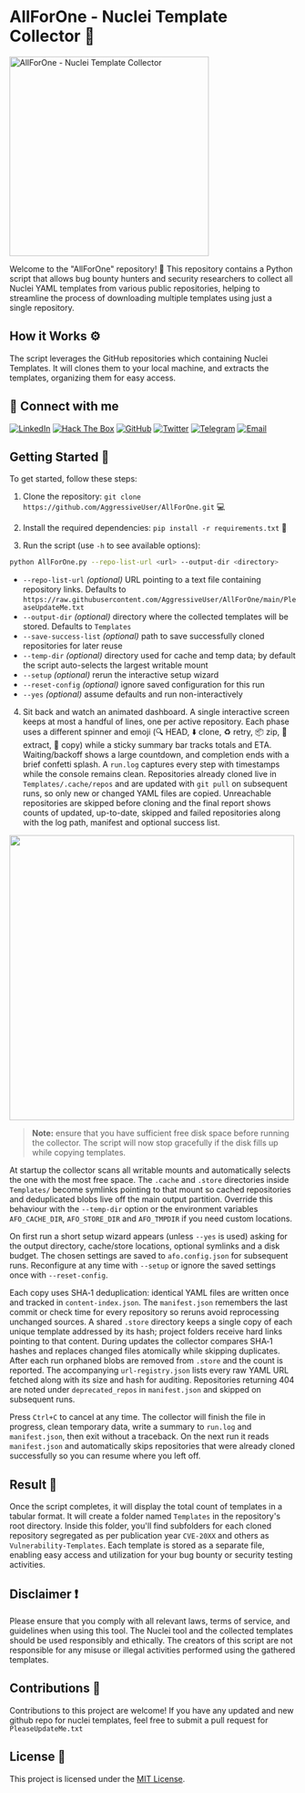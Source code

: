 # AllForOne - Nuclei Template Collector 👤
<img width=350px src="https://i.ibb.co/SKGmMyM/WEEEK-1.png" alt="AllForOne - Nuclei Template Collector">

Welcome to the "AllForOne" repository! :rocket: This repository contains a Python script that allows bug bounty hunters and security researchers to collect all Nuclei YAML templates from various public repositories, helping to streamline the process of downloading multiple templates using just a single repository.

## How it Works :gear:

The script leverages the GitHub repositories which containing Nuclei Templates. It will clones them to your local machine, and extracts the templates, organizing them for easy access.

## 👋 Connect with me

[![LinkedIn](https://img.shields.io/badge/-LinkedIn-blue?style=flat-square&logo=Linkedin&logoColor=white&link=https://www.linkedin.com/in/AggressiveUser/)](https://www.linkedin.com/in/AggressiveUser/) [![Hack The Box](https://img.shields.io/badge/-Hack%20The%20Box-green?style=flat-square&logo=hack-the-box&logoColor=white&link=https://app.hackthebox.com/profile/17569)](https://app.hackthebox.com/profile/17569) [![GitHub](https://img.shields.io/badge/-GitHub-black?style=flat-square&logo=github&link=https://github.com/AggressiveUser)](https://github.com/AggressiveUser) [![Twitter](https://img.shields.io/badge/-Twitter-blue?style=flat-square&logo=twitter&logoColor=white&link=https://twitter.com/AggressiveUserX)](https://twitter.com/AggressiveUserX) [![Telegram](https://img.shields.io/badge/-Telegram-blue?style=flat-square&logo=telegram&logoColor=white&link=https://t.me/AggressiveUser)](https://t.me/AggressiveUser) [![Email](https://img.shields.io/badge/-Email-red?style=flat-square&logo=Microsoft&logoColor=white&link=mailto:AggressiveUser@OutLook.com)](mailto:AggressiveUser@OutLook.com)

## Getting Started :rocket:

To get started, follow these steps:

1.  Clone the repository:
```git clone https://github.com/AggressiveUser/AllForOne.git```  :computer:

2.  Install the required dependencies:
```pip install -r requirements.txt```  :key:

3.  Run the script (use `-h` to see available options):

```bash
python AllForOne.py --repo-list-url <url> --output-dir <directory>
```

   - `--repo-list-url` *(optional)* URL pointing to a text file containing
    repository links. Defaults to
    `https://raw.githubusercontent.com/AggressiveUser/AllForOne/main/PleaseUpdateMe.txt`
   - `--output-dir` *(optional)* directory where the collected templates will be
     stored. Defaults to `Templates`
   - `--save-success-list` *(optional)* path to save successfully cloned
    repositories for later reuse
   - `--temp-dir` *(optional)* directory used for cache and temp data; by default
    the script auto-selects the largest writable mount
   - `--setup` *(optional)* rerun the interactive setup wizard
   - `--reset-config` *(optional)* ignore saved configuration for this run
   - `--yes` *(optional)* assume defaults and run non-interactively

4.  Sit back and watch an animated dashboard. A single interactive screen keeps
    at most a handful of lines, one per active repository. Each phase uses a
    different spinner and emoji (🔍 HEAD, ⬇️ clone, ♻️ retry, 📦 zip, 📂 extract,
    📄 copy) while a sticky summary bar tracks totals and ETA. Waiting/backoff
    shows a large countdown, and completion ends with a brief confetti splash.
    A `run.log` captures every step with timestamps while the console remains
    clean. Repositories already cloned live in `Templates/.cache/repos` and are
    updated with `git pull` on subsequent runs, so only new or changed YAML
    files are copied. Unreachable repositories are skipped before cloning and
    the final report shows counts of updated, up-to-date, skipped and failed
    repositories along with the log path, manifest and optional success list.
<img src="https://i.ibb.co/hCh6vXB/image.png" width=500/>

> **Note:** ensure that you have sufficient free disk space before running the
> collector. The script will now stop gracefully if the disk fills up while
> copying templates.

At startup the collector scans all writable mounts and automatically selects
the one with the most free space. The `.cache` and `.store` directories inside
`Templates/` become symlinks pointing to that mount so cached repositories and
deduplicated blobs live off the main output partition. Override this behaviour
with the `--temp-dir` option or the environment variables `AFO_CACHE_DIR`,
`AFO_STORE_DIR` and `AFO_TMPDIR` if you need custom locations.

On first run a short setup wizard appears (unless `--yes` is used) asking for
the output directory, cache/store locations, optional symlinks and a disk
budget. The chosen settings are saved to `afo.config.json` for subsequent runs.
Reconfigure at any time with `--setup` or ignore the saved settings once with
`--reset-config`.

Each copy uses SHA‑1 deduplication: identical YAML files are written once and
tracked in `content-index.json`. The `manifest.json` remembers the last commit
or check time for every repository so reruns avoid reprocessing unchanged
sources. A shared `.store` directory keeps a single copy of each unique
template addressed by its hash; project folders receive hard links pointing to
that content. During updates the collector compares SHA‑1 hashes and replaces
changed files atomically while skipping duplicates. After each run orphaned
blobs are removed from `.store` and the count is reported. The accompanying
`url-registry.json` lists every raw YAML URL fetched along with its size and
hash for auditing. Repositories returning 404 are noted under
`deprecated_repos` in `manifest.json` and skipped on subsequent runs.

Press `Ctrl+C` to cancel at any time. The collector will finish the file in
progress, clean temporary data, write a summary to `run.log` and
`manifest.json`, then exit without a traceback. On the next run it reads
`manifest.json` and automatically skips repositories that were already cloned
successfully so you can resume where you left off.

## Result :file_folder:

Once the script completes, it will display the total count of templates in a tabular format. It will create a folder named `Templates`  in the repository's root directory. Inside this folder, you'll find subfolders for each cloned repository segregated as per publication year `CVE-20XX` and others as `Vulnerability-Templates`. Each template is stored as a separate file, enabling easy access and utilization for your bug bounty or security testing activities.

## Disclaimer :exclamation:

Please ensure that you comply with all relevant laws, terms of service, and guidelines when using this tool. The Nuclei tool and the collected templates should be used responsibly and ethically. The creators of this script are not responsible for any misuse or illegal activities performed using the gathered templates.

## Contributions :raising_hand:

Contributions to this project are welcome! If you have any updated and new github repo for nuclei templates, feel free to submit a pull request for `PleaseUpdateMe.txt`

## License :page_facing_up:

This project is licensed under the [MIT License](https://github.com/AggressiveUser/AllForOne/blob/main/LICENSE).
